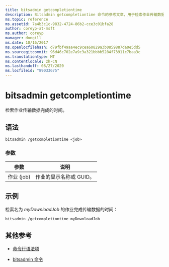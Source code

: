 ```yaml
---
title: bitsadmin getcompletiontime
description: Bitsadmin getcompletiontime 命令的参考文章，用于检索作业传输数据完成的时间。
ms.topic: reference
ms.assetid: 7a4b3c1c-9832-4724-86b2-cce3c01bfa28
author: coreyp-at-msft
ms.author: coreyp
manager: dongill
ms.date: 10/16/2017
ms.openlocfilehash: d79fbf49aa4ec9cea60829a3b0859887da0e5dd5
ms.sourcegitcommit: 96d46c702e7a9c3a321bbbb5284f73911c7baa3c
ms.translationtype: MT
ms.contentlocale: zh-CN
ms.lasthandoff: 08/27/2020
ms.locfileid: "89033675"
---
```

# <a name="bitsadmin-getcompletiontime"></a>bitsadmin getcompletiontime

检索作业传输数据完成的时间。

## <a name="syntax"></a>语法

```
bitsadmin /getcompletiontime <job>
```

### <a name="parameters"></a>参数

| 参数 | 说明 |
| -------------- | -------------- |
| 作业 (job) | 作业的显示名称或 GUID。 |

## <a name="examples"></a>示例

检索名为 *myDownloadJob* 的作业完成传输数据的时间：

```
bitsadmin /getcompletiontime myDownloadJob
```

## <a name="additional-references"></a>其他参考

- [命令行语法项](command-line-syntax-key.md)

- [bitsadmin 命令](bitsadmin.md)
